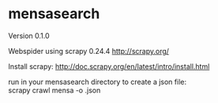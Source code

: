 # mensasearch
Version 0.1.0

Webspider using scrapy 0.24.4
http://scrapy.org/

Install scrapy: http://doc.scrapy.org/en/latest/intro/install.html

run in your mensasearch directory to create a json file:   
scrapy crawl mensa -o <name>.json 
